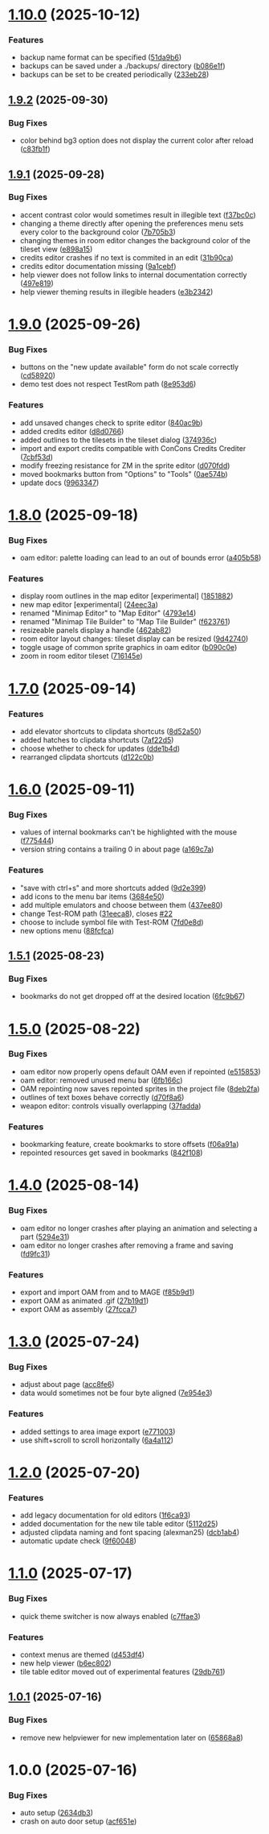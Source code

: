 # [1.10.0](https://github.com/ConConner/MAGE-Themes/compare/v1.9.2...v1.10.0) (2025-10-12)


### Features

* backup name format can be specified ([51da9b6](https://github.com/ConConner/MAGE-Themes/commit/51da9b61c44041eed40df5e48a986f20cba83fbf))
* backups can be saved under a ./backups/ directory ([b086e1f](https://github.com/ConConner/MAGE-Themes/commit/b086e1f2b4562743b81f6d837fc9a8711becce4e))
* backups can be set to be created periodically ([233eb28](https://github.com/ConConner/MAGE-Themes/commit/233eb2828bd19bb7e35b25d89f6b75028be62503))

## [1.9.2](https://github.com/ConConner/MAGE-Themes/compare/v1.9.1...v1.9.2) (2025-09-30)


### Bug Fixes

* color behind bg3 option does not display the current color after reload ([c83fb1f](https://github.com/ConConner/MAGE-Themes/commit/c83fb1fde05069578fd40770786e6fb5c4983d03))

## [1.9.1](https://github.com/ConConner/MAGE-Themes/compare/v1.9.0...v1.9.1) (2025-09-28)


### Bug Fixes

* accent contrast color would sometimes result in illegible text ([f37bc0c](https://github.com/ConConner/MAGE-Themes/commit/f37bc0c9f81a41a3a39291b2382234f1586aaf6c))
* changing a theme directly after opening the preferences menu sets every color to the background color ([7b705b3](https://github.com/ConConner/MAGE-Themes/commit/7b705b3b732e3dd4501a25cc9a87134efd80a10a))
* changing themes in room editor changes the background color of the tileset view ([e898a15](https://github.com/ConConner/MAGE-Themes/commit/e898a153d0af52854c85c3ddd0b7d56f3f8433d2))
* credits editor crashes if no text is commited in an edit ([31b90ca](https://github.com/ConConner/MAGE-Themes/commit/31b90caf32e0cd07bc8405e147653238078170d7))
* credits editor documentation missing ([9a1cebf](https://github.com/ConConner/MAGE-Themes/commit/9a1cebfbc249ead9d1f9d533ddb4647eef2c179e))
* help viewer does not follow links to internal documentation correctly ([497e819](https://github.com/ConConner/MAGE-Themes/commit/497e81934f511c887da7ff6be510343c368bf371))
* help viewer theming results in illegible headers ([e3b2342](https://github.com/ConConner/MAGE-Themes/commit/e3b23423e796500ba04a9f417dccc25167460376))

# [1.9.0](https://github.com/ConConner/MAGE-Themes/compare/v1.8.0...v1.9.0) (2025-09-26)


### Bug Fixes

* buttons on the "new update available" form do not scale correctly ([cd58920](https://github.com/ConConner/MAGE-Themes/commit/cd5892011862fec1ce8ee32bd3a61046b499ea95))
* demo test does not respect TestRom path ([8e953d6](https://github.com/ConConner/MAGE-Themes/commit/8e953d6e44e39138cc28d3b9f98e226aef9641f8))


### Features

* add unsaved changes check to sprite editor ([840ac9b](https://github.com/ConConner/MAGE-Themes/commit/840ac9b1678608db6796b821b5da29b451aa8d15))
* added credits editor ([d8d0766](https://github.com/ConConner/MAGE-Themes/commit/d8d0766af8a88fc675a3033d2db003526e028c9f))
* added outlines to the tilesets in the tileset dialog ([374936c](https://github.com/ConConner/MAGE-Themes/commit/374936cee794d71332066a50d4ee3557b23588e1))
* import and export credits compatible with ConCons Credits Crediter ([7cbf53d](https://github.com/ConConner/MAGE-Themes/commit/7cbf53d2c18f786db129ecbbf72271f5040129d8))
* modify freezing resistance for ZM in the sprite editor ([d070fdd](https://github.com/ConConner/MAGE-Themes/commit/d070fddabdb63f2a53382eb5c48e0a327c08edea))
* moved bookmarks button from "Options" to "Tools" ([0ae574b](https://github.com/ConConner/MAGE-Themes/commit/0ae574b6e537e06d4fc50d9fa9d5aca0a4af6158))
* update docs ([9963347](https://github.com/ConConner/MAGE-Themes/commit/99633470191bc32dbfb1a7ac609360d8cfdb26e5))

# [1.8.0](https://github.com/ConConner/MAGE-Themes/compare/v1.7.0...v1.8.0) (2025-09-18)


### Bug Fixes

* oam editor: palette loading can lead to an out of bounds error ([a405b58](https://github.com/ConConner/MAGE-Themes/commit/a405b58eaf691356bdf7dea58ea1c1a07b331bf4))


### Features

* display room outlines in the map editor [experimental] ([1851882](https://github.com/ConConner/MAGE-Themes/commit/185188293328b92f274cf0b8cacae9228b2c6adf))
* new map editor [experimental] ([24eec3a](https://github.com/ConConner/MAGE-Themes/commit/24eec3aaed57dd88bcfa71751a419eb0626794dc))
* renamed "Minimap Editor" to "Map Editor" ([4793e14](https://github.com/ConConner/MAGE-Themes/commit/4793e14c8c8c4974dab618fc2efa1045479568a4))
* renamed "Minimap Tile Builder" to "Map Tile Builder" ([f623761](https://github.com/ConConner/MAGE-Themes/commit/f62376138ab82cdfc9e94edb872885fe51985b54))
* resizeable panels display a handle ([462ab82](https://github.com/ConConner/MAGE-Themes/commit/462ab8238d9e7b464d0841c058222e24c58e62fb))
* room editor layout changes: tileset display can be resized ([9d42740](https://github.com/ConConner/MAGE-Themes/commit/9d42740dc39106cd25b39b923cb72d13a9316109))
* toggle usage of common sprite graphics in oam editor ([b090c0e](https://github.com/ConConner/MAGE-Themes/commit/b090c0efdbad7249f635733ac0cc76588ca5ab57))
* zoom in room editor tileset ([716145e](https://github.com/ConConner/MAGE-Themes/commit/716145e7949044a743574e8f9a9569f0175da040))

# [1.7.0](https://github.com/ConConner/MAGE-Themes/compare/v1.6.0...v1.7.0) (2025-09-14)


### Features

* add elevator shortcuts to clipdata shortcuts ([8d52a50](https://github.com/ConConner/MAGE-Themes/commit/8d52a5020c7675cfcf2883ed3e24ab99e1bc4432))
* added hatches to clipdata shortcuts ([7af22d5](https://github.com/ConConner/MAGE-Themes/commit/7af22d57f097f3012b99f3db5a097126ce6e546e))
* choose whether to check for updates ([dde1b4d](https://github.com/ConConner/MAGE-Themes/commit/dde1b4d31f436b2e08e334d615185597b32f6ab9))
* rearranged clipdata shortcuts ([d122c0b](https://github.com/ConConner/MAGE-Themes/commit/d122c0b3c361b477cef5bc7255f02eda1520857b))

# [1.6.0](https://github.com/ConConner/MAGE-Themes/compare/v1.5.1...v1.6.0) (2025-09-11)


### Bug Fixes

* values of internal bookmarks can't be highlighted with the mouse ([f775444](https://github.com/ConConner/MAGE-Themes/commit/f77544494c0df89c710ca44255bc2859dbaeb053))
* version string contains a trailing 0 in about page ([a169c7a](https://github.com/ConConner/MAGE-Themes/commit/a169c7abfe6023263f32de28e4883bbaf490d361))


### Features

* "save with ctrl+s" and more shortcuts added ([9d2e399](https://github.com/ConConner/MAGE-Themes/commit/9d2e399954802ac54053c516a96a107ec03742d8))
* add icons to the menu bar items ([3684e50](https://github.com/ConConner/MAGE-Themes/commit/3684e5040078227f5de1193a102eec26c3a73e49))
* add multiple emulators and choose between them ([437ee80](https://github.com/ConConner/MAGE-Themes/commit/437ee80c8971a2bbf61654ae66e3d16b1ff2b416))
* change Test-ROM path ([31eeca8](https://github.com/ConConner/MAGE-Themes/commit/31eeca8d54849c55480ac72ae9d4562fc229855b)), closes [#22](https://github.com/ConConner/MAGE-Themes/issues/22)
* choose to include symbol file with Test-ROM ([7fd0e8d](https://github.com/ConConner/MAGE-Themes/commit/7fd0e8db6451cebba6677f28798920b6835d17a2))
* new options menu ([88fcfca](https://github.com/ConConner/MAGE-Themes/commit/88fcfca9a6013f0ef50c52fa0d2700a480a5408b))

## [1.5.1](https://github.com/ConConner/MAGE-Themes/compare/v1.5.0...v1.5.1) (2025-08-23)


### Bug Fixes

* bookmarks do not get dropped off at the desired location ([6fc9b67](https://github.com/ConConner/MAGE-Themes/commit/6fc9b6786ee14dfa3df6183480c88da0d356027a))

# [1.5.0](https://github.com/ConConner/MAGE-Themes/compare/v1.4.0...v1.5.0) (2025-08-22)


### Bug Fixes

* oam editor now properly opens default OAM even if repointed ([e515853](https://github.com/ConConner/MAGE-Themes/commit/e515853c6b90193355e6e264cecc195b32730161))
* oam editor: removed unused menu bar ([6fb166c](https://github.com/ConConner/MAGE-Themes/commit/6fb166c55531843acb6c78b38df261f2eaa97cc5))
* OAM repointing now saves repointed sprites in the project file ([8deb2fa](https://github.com/ConConner/MAGE-Themes/commit/8deb2fa553d211b37cbc35bfb95b2203290349f1))
* outlines of text boxes behave correctly ([d70f8a6](https://github.com/ConConner/MAGE-Themes/commit/d70f8a66f0bb818a33ba521f7c5d383931c997e4))
* weapon editor: controls visually overlapping ([37fadda](https://github.com/ConConner/MAGE-Themes/commit/37fadda4a817f5739c695bb2c6c58654efb1a6b9))


### Features

* bookmarking feature, create bookmarks to store offsets ([f06a91a](https://github.com/ConConner/MAGE-Themes/commit/f06a91abbc2e5ccd5d24dd3176da934091767779))
* repointed resources get saved in bookmarks ([842f108](https://github.com/ConConner/MAGE-Themes/commit/842f108fcbff3372802eccaf176fdc03d7dcaeba))

# [1.4.0](https://github.com/ConConner/MAGE-Themes/compare/v1.3.0...v1.4.0) (2025-08-14)


### Bug Fixes

* oam editor no longer crashes after playing an animation and selecting a part ([5294e31](https://github.com/ConConner/MAGE-Themes/commit/5294e3123235af4c4a7d80a93e6ddbdbc3fba498))
* oam editor no longer crashes after removing a frame and saving ([fd9fc31](https://github.com/ConConner/MAGE-Themes/commit/fd9fc314317b21065992427455c70ae62f277ee2))


### Features

* export and import OAM from and to MAGE ([f85b9d1](https://github.com/ConConner/MAGE-Themes/commit/f85b9d1852784987cf47949bfcac2d0e8911968b))
* export OAM as animated .gif ([27b19d1](https://github.com/ConConner/MAGE-Themes/commit/27b19d152fdb42a195a37ed12596b4e2d8ce7361))
* export OAM as assembly ([27fcca7](https://github.com/ConConner/MAGE-Themes/commit/27fcca70fa01c1ec232ff8d712be4d487c0d4aac))

# [1.3.0](https://github.com/ConConner/MAGE-Themes/compare/v1.2.0...v1.3.0) (2025-07-24)


### Bug Fixes

* adjust about page ([acc8fe6](https://github.com/ConConner/MAGE-Themes/commit/acc8fe63863594321e8bd5d0c987273c592d3663))
* data would sometimes not be four byte aligned ([7e954e3](https://github.com/ConConner/MAGE-Themes/commit/7e954e3e4ae00392e7c3eaa30424dc9233e0852b))


### Features

* added settings to area image export ([e771003](https://github.com/ConConner/MAGE-Themes/commit/e77100380c9307909849459d3f080123273abcdc))
* use shift+scroll to scroll horizontally ([6a4a112](https://github.com/ConConner/MAGE-Themes/commit/6a4a112d85c354c4a902e2c3caf02a3b99cb6a94))

# [1.2.0](https://github.com/ConConner/MAGE-Themes/compare/v1.1.0...v1.2.0) (2025-07-20)


### Features

* add legacy documentation for old editors ([1f6ca93](https://github.com/ConConner/MAGE-Themes/commit/1f6ca931795bf025a38ed549b1ef7b5a9f4f055e))
* added documentation for the new tile table editor ([5112d25](https://github.com/ConConner/MAGE-Themes/commit/5112d2514bc5d83f072ed990315eb4432d7865b5))
* adjusted clipdata naming and font spacing (alexman25) ([dcb1ab4](https://github.com/ConConner/MAGE-Themes/commit/dcb1ab4603fb226811c5711307c868dbd990dfb9))
* automatic update check ([9f60048](https://github.com/ConConner/MAGE-Themes/commit/9f60048eb72d771b6998a643a5f959eeb0fa26c1))

# [1.1.0](https://github.com/ConConner/MAGE-Themes/compare/v1.0.1...v1.1.0) (2025-07-17)


### Bug Fixes

* quick theme switcher is now always enabled ([c7ffae3](https://github.com/ConConner/MAGE-Themes/commit/c7ffae3960d924ef7976d45e4efd9fa98bd592db))


### Features

* context menus are themed ([d453df4](https://github.com/ConConner/MAGE-Themes/commit/d453df4f326b246afdc7f8cfeffa501f9783291e))
* new help viewer ([b6ec802](https://github.com/ConConner/MAGE-Themes/commit/b6ec8020b05f288cabffae2ed1cfb356d12bb809))
* tile table editor moved out of experimental features ([29db761](https://github.com/ConConner/MAGE-Themes/commit/29db761f45edc22a25cff82ce167149ba912f215))

## [1.0.1](https://github.com/ConConner/MAGE-Themes/compare/v1.0.0...v1.0.1) (2025-07-16)


### Bug Fixes

* remove new helpviewer for new implementation later on ([65868a8](https://github.com/ConConner/MAGE-Themes/commit/65868a89588c1b2fa715745794a935c1445a9961))

# 1.0.0 (2025-07-16)


### Bug Fixes

* auto setup ([2634db3](https://github.com/ConConner/MAGE-Themes/commit/2634db30cef955d7268cf15c7fa0511942cbf99b))
* crash on auto door setup ([acf651e](https://github.com/ConConner/MAGE-Themes/commit/acf651e612c016d86eba6eeb66fa87fc0dde47b5))
